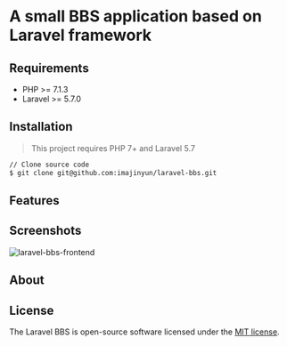 # A small BBS application based on Laravel framework

## Requirements

* PHP >= 7.1.3
* Laravel >= 5.7.0

## Installation

> This project requires PHP 7+ and Laravel 5.7

```bash
// Clone source code
$ git clone git@github.com:imajinyun/laravel-bbs.git
```

## Features

## Screenshots

![laravel-bbs-frontend](https://entities.oss-cn-beijing.aliyuncs.com/laravel/bbs/screenshots/laravel-bbs-frontend.png)

## About

## License

The Laravel BBS is open-source software licensed under the [MIT license](https://opensource.org/licenses/MIT).
